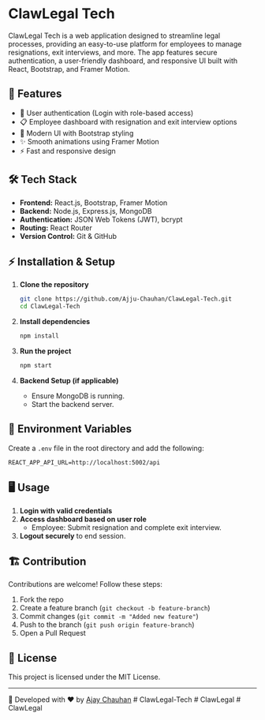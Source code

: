 # ClawLegal Tech

ClawLegal Tech is a web application designed to streamline legal processes, providing an easy-to-use platform for employees to manage resignations, exit interviews, and more. The app features secure authentication, a user-friendly dashboard, and responsive UI built with React, Bootstrap, and Framer Motion.

## 🚀 Features

- 🔑 User authentication (Login with role-based access)
- 📋 Employee dashboard with resignation and exit interview options
- 🎨 Modern UI with Bootstrap styling
- ✨ Smooth animations using Framer Motion
- ⚡ Fast and responsive design

## 🛠 Tech Stack

- **Frontend:** React.js, Bootstrap, Framer Motion
- **Backend:** Node.js, Express.js, MongoDB
- **Authentication:** JSON Web Tokens (JWT), bcrypt
- **Routing:** React Router
- **Version Control:** Git & GitHub

## ⚡ Installation & Setup

1. **Clone the repository**
   ```sh
   git clone https://github.com/Ajju-Chauhan/ClawLegal-Tech.git
   cd ClawLegal-Tech
   ```

2. **Install dependencies**
   ```sh
   npm install
   ```

3. **Run the project**
   ```sh
   npm start
   ```

4. **Backend Setup (if applicable)**
   - Ensure MongoDB is running.
   - Start the backend server.

## 🔑 Environment Variables

Create a `.env` file in the root directory and add the following:
```
REACT_APP_API_URL=http://localhost:5002/api
```

## 🖥️ Usage

1. **Login with valid credentials**
2. **Access dashboard based on user role**
   - Employee: Submit resignation and complete exit interview.
3. **Logout securely** to end session.

## 🏗️ Contribution

Contributions are welcome! Follow these steps:

1. Fork the repo
2. Create a feature branch (`git checkout -b feature-branch`)
3. Commit changes (`git commit -m "Added new feature"`)
4. Push to the branch (`git push origin feature-branch`)
5. Open a Pull Request

## 📜 License

This project is licensed under the MIT License.

---

🚀 Developed with ❤️ by [Ajay Chauhan](https://github.com/Ajju-Chauhan)
#   C l a w L e g a l - T e c h  
 #   C l a w L e g a l  
 #   C l a w L e g a l  
 